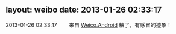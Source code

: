 layout: weibo
date: 2013-01-26 02:33:17
---
<meta name="referrer" content="no-referrer" />

2013-01-26 02:33:17  &nbsp;&nbsp;&nbsp;&nbsp;&nbsp;&nbsp; 来自 <a href="http://app.weibo.com/t/feed/l4RWD" rel="nofollow">Weico.Android</a>
糟了，有感冒的迹象！ ​​​

